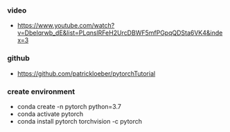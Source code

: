 ### video

- https://www.youtube.com/watch?v=DbeIqrwb_dE&list=PLqnslRFeH2UrcDBWF5mfPGpqQDSta6VK4&index=3

### github

- https://github.com/patrickloeber/pytorchTutorial

### create environment

- conda create -n pytorch python=3.7
- conda activate pytorch
- conda install pytorch torchvision -c pytorch

